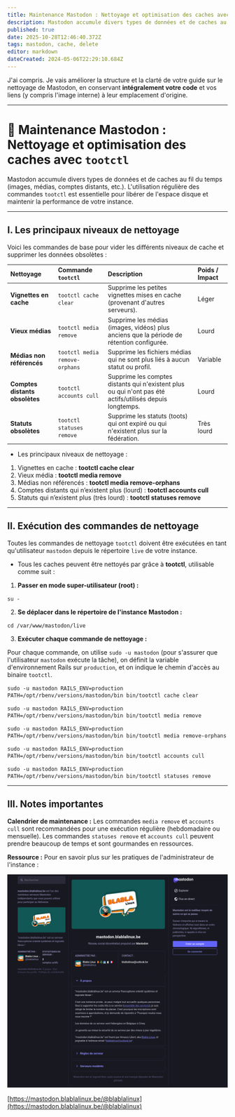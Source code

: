 ```yaml
---
title: Maintenance Mastodon : Nettoyage et optimisation des caches avec tootctl
description: Mastodon accumule divers types de données et de caches au fil du temps (images, médias, comptes distants, etc.). L'utilisation régulière des commandes tootctl est essentielle pour libérer de l'espace disque et maintenir la performance de votre instance.
published: true
date: 2025-10-28T12:46:40.372Z
tags: mastodon, cache, delete
editor: markdown
dateCreated: 2024-05-06T22:29:10.684Z
---
```


J'ai compris. Je vais améliorer la structure et la clarté de votre guide sur le nettoyage de Mastodon, en conservant **intégralement votre code** et vos liens (y compris l'image interne) à leur emplacement d'origine.

-----

# 🧹 Maintenance Mastodon : Nettoyage et optimisation des caches avec `tootctl`

Mastodon accumule divers types de données et de caches au fil du temps (images, médias, comptes distants, etc.). L'utilisation régulière des commandes `tootctl` est essentielle pour libérer de l'espace disque et maintenir la performance de votre instance.

-----

## I. Les principaux niveaux de nettoyage

Voici les commandes de base pour vider les différents niveaux de cache et supprimer les données obsolètes :

| Nettoyage | Commande `tootctl` | Description | Poids / Impact |
| :--- | :--- | :--- | :--- |
| **Vignettes en cache** | `tootctl cache clear` | Supprime les petites vignettes mises en cache (provenant d'autres serveurs). | Léger |
| **Vieux médias** | `tootctl media remove` | Supprime les médias (images, vidéos) plus anciens que la période de rétention configurée. | Lourd |
| **Médias non référencés** | `tootctl media remove-orphans` | Supprime les fichiers médias qui ne sont plus liés à aucun statut ou profil. | Variable |
| **Comptes distants obsolètes** | `tootctl accounts cull` | Supprime les comptes distants qui n'existent plus ou qui n'ont pas été actifs/utilisés depuis longtemps. | Lourd |
| **Statuts obsolètes** | `tootctl statuses remove` | Supprime les statuts (toots) qui ont expiré ou qui n'existent plus sur la fédération. | Très lourd |

  - Les principaux niveaux de nettoyage :

<!-- end list -->

1.  Vignettes en cache : **tootctl cache clear**
2.  Vieux média : **tootctl media remove**
3.  Médias non référencés : **tootctl media remove-orphans**
4.  Comptes distants qui n’existent plus (lourd) : **tootctl accounts cull**
5.  Statuts qui n’existent plus (très lourd) : **tootctl statuses remove**

-----

## II. Exécution des commandes de nettoyage

Toutes les commandes de nettoyage `tootctl` doivent être exécutées en tant qu'utilisateur `mastodon` depuis le répertoire `live` de votre instance.

  - Tous les caches peuvent être nettoyés par grâce à **tootctl**, utilisable comme suit :

<!-- end list -->

1.  **Passer en mode super-utilisateur (root) :**

<!-- end list -->

```plaintext
su -
```

2.  **Se déplacer dans le répertoire de l'instance Mastodon :**

<!-- end list -->

```plaintext
cd /var/www/mastodon/live
```

3.  **Exécuter chaque commande de nettoyage :**

Pour chaque commande, on utilise `sudo -u mastodon` (pour s'assurer que l'utilisateur `mastodon` exécute la tâche), on définit la variable d'environnement Rails sur `production`, et on indique le chemin d'accès au binaire `tootctl`.

```plaintext
sudo -u mastodon RAILS_ENV=production PATH=/opt/rbenv/versions/mastodon/bin bin/tootctl cache clear
```

```plaintext
sudo -u mastodon RAILS_ENV=production PATH=/opt/rbenv/versions/mastodon/bin bin/tootctl media remove
```

```plaintext
sudo -u mastodon RAILS_ENV=production PATH=/opt/rbenv/versions/mastodon/bin bin/tootctl media remove-orphans
```

```plaintext
sudo -u mastodon RAILS_ENV=production PATH=/opt/rbenv/versions/mastodon/bin bin/tootctl accounts cull 
```

```plaintext
sudo -u mastodon RAILS_ENV=production PATH=/opt/rbenv/versions/mastodon/bin bin/tootctl statuses remove
```

-----

## III. Notes importantes

**Calendrier de maintenance :** Les commandes `media remove` et `accounts cull` sont recommandées pour une exécution régulière (hebdomadaire ou mensuelle). Les commandes `statuses remove` et `accounts cull` peuvent prendre beaucoup de temps et sont gourmandes en ressources.

**Ressource :** Pour en savoir plus sur les pratiques de l'administrateur de l'instance :

![](/mastodon-cache/mastodon.blablalinux.png)

[https://mastodon.blablalinux.be/@blablalinux](https://mastodon.blablalinux.be/@blablalinux)